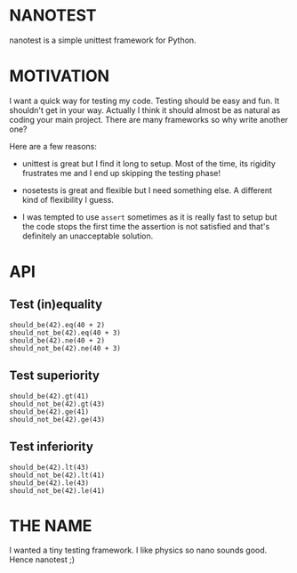 # NANOTEST

nanotest is a simple unittest framework for Python.


# MOTIVATION

I want a quick way for testing my code. Testing should be easy and fun. It
shouldn't get in your way.  Actually I think it should almost be as natural as
coding your main project.
There are many frameworks so why write another one?

Here are a few reasons:

* unittest is great but I find it long to setup. Most of the time, its rigidity
  frustrates me and I end up skipping the testing phase!

* nosetests is great and flexible but I need something else. A different kind
  of flexibility I guess.

* I was tempted to use `assert` sometimes as it is really fast to setup
  but the code stops the first time the assertion is not satisfied and that's definitely
  an unacceptable solution.


# API

## Test (in)equality

    should_be(42).eq(40 + 2)
    should_not_be(42).eq(40 + 3)
    should_be(42).ne(40 + 2)
    should_not_be(42).ne(40 + 3)


## Test superiority

    should_be(42).gt(41)
    should_not_be(42).gt(43)
    should_be(42).ge(41)
    should_not_be(42).ge(43)


## Test inferiority

    should_be(42).lt(43)
    should_not_be(42).lt(41)
    should_be(42).le(43)
    should_not_be(42).le(41)


# THE NAME

I wanted a tiny testing framework. I like physics so nano sounds good. Hence nanotest ;)

